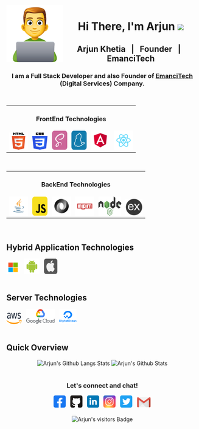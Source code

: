 <style>
   table{
      display: inline-block;
   }
</style>
<img src="https://github.com/arjunkhetia/arjunkhetia/blob/master/images/developer.png" align="left" width="150" height="150">
<div align="center">
   <h1>Hi There, I'm Arjun  <img src="https://media.giphy.com/media/hvRJCLFzcasrR4ia7z/giphy.gif" width="25px"> </h1>
</div>
<div align="center">
   <h2> Arjun Khetia &nbsp; | &nbsp; Founder &nbsp; | &nbsp; EmanciTech </h2>
   <h3>
      I am a Full Stack Developer and also Founder of 
      <span>
         <a href="http://www.emancitech.com">EmanciTech</a>
      </span> 
      (Digital Services) Company.
   </h3>
</div>
<br />
<div align="center">
   <table border="0">
      <tr>
         <td align="center"><h3>FrontEnd Technologies</h3></td>
      </tr>
      <tr>
         <td>
            <img raw=true height="45" width="50" src="https://github.com/arjunkhetia/arjunkhetia/blob/master/images/html.png">
            &nbsp;
            <img raw=true height="45" width="40" src="https://github.com/arjunkhetia/arjunkhetia/blob/master/images/css.png">
            &nbsp;
            <img raw=true height="50" width="40" src="https://github.com/arjunkhetia/arjunkhetia/blob/master/images/sass.svg">
            &nbsp;
            <img raw=true height="50" width="40" src="https://github.com/arjunkhetia/arjunkhetia/blob/master/images/yarn.svg">
            &nbsp;
            <img raw=true height="50" width="50" src="https://github.com/arjunkhetia/arjunkhetia/blob/master/images/angular.svg">
            &nbsp;
            <img raw=true height="50" width="50" src="https://github.com/arjunkhetia/arjunkhetia/blob/master/images/react.svg">
         </td>
      </tr>
   </table>
   &nbsp; 
   <table border="0">
      <tr>
         <td align="center"><h3>BackEnd Technologies</h3></td>
      </tr>
      <tr>
         <td>
            <img raw=true height="50" width="50" src="https://github.com/arjunkhetia/arjunkhetia/blob/master/images/java.svg">
            &nbsp;
            <img raw=true height="50" width="40" src="https://github.com/arjunkhetia/arjunkhetia/blob/master/images/javascript.svg">
            &nbsp;
            <img raw=true height="50" width="50" src="https://github.com/arjunkhetia/arjunkhetia/blob/master/images/json.svg">
            &nbsp;
            <img raw=true height="50" width="50" src="https://github.com/arjunkhetia/arjunkhetia/blob/master/images/npm.svg">
            &nbsp;
            <img raw=true height="50" width="60" src="https://github.com/arjunkhetia/arjunkhetia/blob/master/images/nodejs.png">
            &nbsp;
            <img raw=true height="45" width="45" src="https://github.com/arjunkhetia/arjunkhetia/blob/master/images/expressjs.png">
         </td>
      </tr>
   </table>
</div>
<br />
<div align="left">
   <h2> Hybrid Application Technologies </h2>
   <img raw=true height="35" width="35" src="https://github.com/arjunkhetia/arjunkhetia/blob/master/images/windows.svg">
   &nbsp;
   <img raw=true height="40" width="40" src="https://github.com/arjunkhetia/arjunkhetia/blob/master/images/android.svg">
   &nbsp;
   <img raw=true height="40" width="35" src="https://github.com/arjunkhetia/arjunkhetia/blob/master/images/apple.svg">
</div>
<br />
<div align="left">
   <h2> Server Technologies </h2>
   <img raw=true height="30" width="40" src="https://github.com/arjunkhetia/arjunkhetia/blob/master/images/aws.png">
   &nbsp;
   <img raw=true height="40" width="75" src="https://github.com/arjunkhetia/arjunkhetia/blob/master/images/google.png">
   &nbsp;
   <img raw=true height="40" width="45" src="https://github.com/arjunkhetia/arjunkhetia/blob/master/images/digitalocean.png">
</div>
<br />
<div align="left">
   <h2> Quick Overview </h2>
</div>
<div align="center">
   <img src="https://github-readme-stats.vercel.app/api/top-langs/?username=arjunkhetia&langs_count=10&layout=compact" align="center" alt="Arjun's Github Langs Stats" />
   <img src="https://github-readme-stats.vercel.app/api?username=arjunkhetia&show_icons=true" align="center" alt="Arjun's Github Stats" />
</div>
<br />
<div align="center">
   <h3>Let's connect and chat!</h3>
   <a href="https://www.facebook.com/arjunkhetia"><img raw=true height="32" width="32" src="https://github.com/arjunkhetia/arjunkhetia/blob/master/images/facebook.svg"></a>
   &nbsp;
   <a href="https://github.com/arjunkhetia"><img height="32" width="32" src="https://github.com/arjunkhetia/arjunkhetia/blob/master/images/github.svg"></a>
   &nbsp;
   <a href="https://www.linkedin.com/in/arjun-khetia-32527a54/"><img height="32" width="32" src="https://github.com/arjunkhetia/arjunkhetia/blob/master/images/linkedin.svg"></a>
   &nbsp;
   <a href="https://www.instagram.com/arjunkhetia/"><img height="32" width="32" src="https://github.com/arjunkhetia/arjunkhetia/blob/master/images/instagram.svg"></a>
   &nbsp;
   <a href="https://twitter.com/arjunkhetia"><img height="32" width="32" src="https://github.com/arjunkhetia/arjunkhetia/blob/master/images/twitter.svg"></a>
   &nbsp;
   <a href="mailto:arjunkhetia@gmail.com"><img width="37" src="https://github.com/arjunkhetia/arjunkhetia/blob/master/images/gmail.png"></a>
</div>
<br />
<div align="center">
   <img src="https://visitor-badge.glitch.me/badge?page_id=arjunkhetia" align="center" alt="Arjun's visitors Badge" />
</div>

